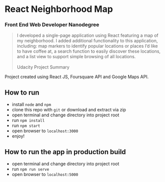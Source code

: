 # React Neighborhood Map
### Front End Web Developer Nanodegree

> I developed a single-page application using React featuring a map of my neighborhood. I added additional functionality to this application, including: map markers to identify popular locations or places I’d like to have coffee at, a search function to easily discover these locations, and a list view to support simple browsing of all locations.
<br/><br/>
> Udacity Project Summary

Project created using React JS, Foursquare API and Google Maps API. <br/>

## How to run
* install `node` and `npm`
* clone this repo with `git` or download and extract via zip
* open terminal and change directory into project root
* run `npm install`
* run `npm start`
* open browser to `localhost:3000`
* enjoy!

## How to run the app in production build
* open terminal and change directory into project root
* run `npm run serve`
* open browser to `localhost:5000`